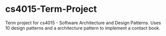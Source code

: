 # cs4015-Term-Project

Term project for cs4015 - Software Architecture and Design Patterns. Uses 10 design patterns and a architecture pattern to implement a contact book. 
